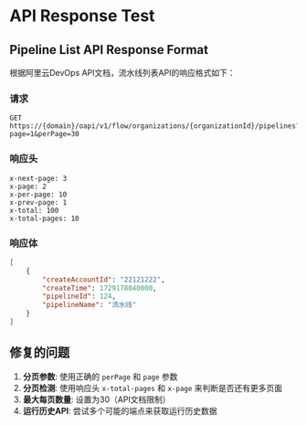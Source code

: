 # API Response Test

## Pipeline List API Response Format

根据阿里云DevOps API文档，流水线列表API的响应格式如下：

### 请求
```
GET https://{domain}/oapi/v1/flow/organizations/{organizationId}/pipelines?page=1&perPage=30
```

### 响应头
```
x-next-page: 3
x-page: 2  
x-per-page: 10
x-prev-page: 1
x-total: 100
x-total-pages: 10
```

### 响应体
```json
[
    {
        "createAccountId": "22121222",
        "createTime": 1729178040000,
        "pipelineId": 124,
        "pipelineName": "流水线"
    }
]
```

## 修复的问题

1. **分页参数**: 使用正确的 `perPage` 和 `page` 参数
2. **分页检测**: 使用响应头 `x-total-pages` 和 `x-page` 来判断是否还有更多页面
3. **最大每页数量**: 设置为30（API文档限制）
4. **运行历史API**: 尝试多个可能的端点来获取运行历史数据 